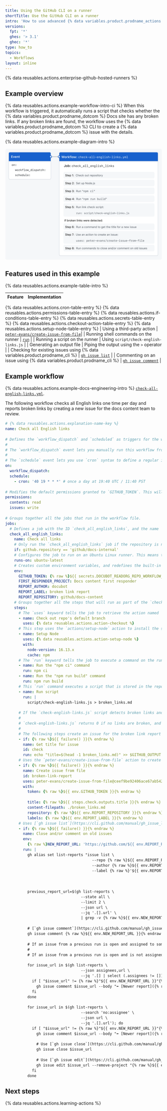 ```yaml
---
title: Using the GitHub CLI on a runner
shortTitle: Use the GitHub CLI on a runner
intro: 'How to use advanced {% data variables.product.prodname_actions %} features for continuous integration (CI).'
versions:
  fpt: '*'
  ghes: '> 3.1'
  ghec: '*'
type: how_to
topics:
  - Workflows
layout: inline
---
```


{% data reusables.actions.enterprise-github-hosted-runners %}

## Example overview

{% data reusables.actions.example-workflow-intro-ci %} When this workflow is triggered, it automatically runs a script that checks whether the {% data variables.product.prodname_dotcom %} Docs site has any broken links. If any broken links are found, the workflow uses the {% data variables.product.prodname_dotcom %} CLI to create a {% data variables.product.prodname_dotcom %} issue with the details.

{% data reusables.actions.example-diagram-intro %}

![Diagram of an event triggering a workflow that uses the {% data variables.product.prodname_cli %} to create an issue.](/assets/images/help/actions/overview-actions-using-cli-ci-example.png)

## Features used in this example

{% data reusables.actions.example-table-intro %}

| **Feature**  | **Implementation** |
| --- | --- |
{% data reusables.actions.cron-table-entry %}
{% data reusables.actions.permissions-table-entry %}
{% data reusables.actions.if-conditions-table-entry %}
{% data reusables.actions.secrets-table-entry %}
{% data reusables.actions.checkout-action-table-entry %}
{% data reusables.actions.setup-node-table-entry %}
| Using a third-party action | [`peter-evans/create-issue-from-file`](https://github.com/peter-evans/create-issue-from-file)|
| Running shell commands on the runner | [`run`](/actions/using-workflows/workflow-syntax-for-github-actions#jobsjob_idstepsrun) |
| Running a script on the runner | Using `script/check-english-links.js` |
| Generating an output file | Piping the output using the `>` operator |
| Checking for existing issues using {% data variables.product.prodname_cli %} | [`gh issue list`](https://cli.github.com/manual/gh_issue_list) |
| Commenting on an issue using {% data variables.product.prodname_cli %} | [`gh issue comment`](https://cli.github.com/manual/gh_issue_comment) |

## Example workflow

{% data reusables.actions.example-docs-engineering-intro %} [`check-all-english-links.yml`](https://github.com/github/docs/blob/6e01c0653836c10d7e092a17566a2c88b10504ce/.github/workflows/check-all-english-links.yml).

The following workflow checks all English links one time per day and reports broken links by creating a new issue for the docs content team to review.

```yaml annotate copy
# {% data reusables.actions.explanation-name-key %}
name: Check all English links

# Defines the `workflow_dispatch` and `scheduled` as triggers for the workflow.
#
# The `workflow_dispatch` event lets you manually run this workflow from the UI. For more information, see [`workflow_dispatch`](/actions/using-workflows/events-that-trigger-workflows#workflow_dispatch).
#
# The `schedule` event lets you use `cron` syntax to define a regular interval for automatically triggering the workflow. For more information, see [`schedule`](/actions/using-workflows/events-that-trigger-workflows#schedule).
on:
  workflow_dispatch:
  schedule:
    - cron: '40 19 * * *' # once a day at 19:40 UTC / 11:40 PST

# Modifies the default permissions granted to `GITHUB_TOKEN`. This will vary depending on the needs of your workflow. For more information, see "[AUTOTITLE](/actions/using-jobs/assigning-permissions-to-jobs)."
permissions:
  contents: read
  issues: write

# Groups together all the jobs that run in the workflow file.
jobs:
  # Defines a job with the ID `check_all_english_links`, and the name `Check all links`, that is stored within the `jobs` key.
  check_all_english_links:
    name: Check all links
    # Only run the `check_all_english_links` job if the repository is named `docs-internal` and is within the `github` organization. Otherwise, the job is marked as _skipped_.
    if: github.repository == 'github/docs-internal'
    # Configures the job to run on an Ubuntu Linux runner. This means that the job will execute on a fresh virtual machine hosted by {% data variables.product.prodname_dotcom %}. For syntax examples using other runners, see "[AUTOTITLE](/actions/using-workflows/workflow-syntax-for-github-actions#jobsjob_idruns-on)."
    runs-on: ubuntu-latest
    # Creates custom environment variables, and redefines the built-in `GITHUB_TOKEN` variable to use a custom [secret](/actions/security-guides/using-secrets-in-github-actions). These variables will be referenced later in the workflow.
    env:
      GITHUB_TOKEN: {% raw %}${{ secrets.DOCUBOT_READORG_REPO_WORKFLOW_SCOPES }}{% endraw %}
      FIRST_RESPONDER_PROJECT: Docs content first responder
      REPORT_AUTHOR: docubot
      REPORT_LABEL: broken link report
      REPORT_REPOSITORY: github/docs-content
    # Groups together all the steps that will run as part of the `check_all_english_links` job. Each job in the workflow has its own `steps` section.
    steps:
      # The `uses` keyword tells the job to retrieve the action named `actions/checkout`. This is an action that checks out your repository and downloads it to the runner, allowing you to run actions against your code (such as testing tools). You must use the checkout action any time your workflow will run against the repository's code or you are using an action defined in the repository.
      - name: Check out repo's default branch
        uses: {% data reusables.actions.action-checkout %}
      # This step uses the `actions/setup-node` action to install the specified version of the `node` software package on the runner, which gives you access to the `npm` command.
      - name: Setup Node
        uses: {% data reusables.actions.action-setup-node %}
        with:
          node-version: 16.13.x
          cache: npm
      # The `run` keyword tells the job to execute a command on the runner. In this case, the `npm ci` and `npm run build` commands are run as separate steps to install and build the Node.js application in the repository.
      - name: Run the "npm ci" command
        run: npm ci
      - name: Run the "npm run build" command
        run: npm run build
      # This `run` command executes a script that is stored in the repository at `script/check-english-links.js`, and pipes the output to a file called `broken_links.md`.
      - name: Run script
        run: |
          script/check-english-links.js > broken_links.md

      # If the `check-english-links.js` script detects broken links and returns a non-zero (failure) exit status, then use a [workflow command](/actions/using-workflows/workflow-commands-for-github-actions#setting-an-output-parameter) to set an output that has the value of the first line of the `broken_links.md` file (this is used the next step).
      #
      # `check-english-links.js` returns 0 if no links are broken, and 1 if any links are broken. When an Actions step's exit code is 1, the action run's job status is failure and the run ends.
      #
      # The following steps create an issue for the broken link report only if any links are broken, so {% raw %}`if: ${{ failure() }}`{% endraw %} ensures the steps run despite the previous step's failure of the job.
      - if: {% raw %}${{ failure() }}{% endraw %}
        name: Get title for issue
        id: check
        run: echo "title=$(head -1 broken_links.md)" >> $GITHUB_OUTPUT
      # Uses the `peter-evans/create-issue-from-file` action to create a new {% data variables.product.prodname_dotcom %} issue. This example is pinned to a specific version of the action, using the `ceef9be92406ace67ab5421f66570acf213ec395` SHA.
      - if: {% raw %}${{ failure() }}{% endraw %}
        name: Create issue from file
        id: broken-link-report
        uses: peter-evans/create-issue-from-file@ceef9be92406ace67ab5421f66570acf213ec395
        with:
          token: {% raw %}${{ env.GITHUB_TOKEN }}{% endraw %}

          title: {% raw %}${{ steps.check.outputs.title }}{% endraw %}
          content-filepath: ./broken_links.md
          repository: {% raw %}${{ env.REPORT_REPOSITORY }}{% endraw %}
          labels: {% raw %}${{ env.REPORT_LABEL }}{% endraw %}
      # Uses [`gh issue list`](https://cli.github.com/manual/gh_issue_list) to locate the previously created issue from earlier runs. This is [aliased](https://cli.github.com/manual/gh_alias_set) to `gh list-reports` for simpler processing in later steps.
      - if: {% raw %}${{ failure() }}{% endraw %}
        name: Close and/or comment on old issues
        env:
          {% raw %}NEW_REPORT_URL: 'https://github.com/${{ env.REPORT_REPOSITORY }}/issues/${{ steps.broken-link-report.outputs.issue-number }}'{% endraw %}
        run: |
          gh alias set list-reports "issue list \
                                       --repo {% raw %}${{ env.REPORT_REPOSITORY }} \{% endraw %}
                                       --author {% raw %}${{ env.REPORT_AUTHOR }} \{% endraw %}
                                       --label {% raw %}'${{ env.REPORT_LABEL }}'"{% endraw %}



          previous_report_url=$(gh list-reports \
                                  --state all \
                                  --limit 2 \
                                  --json url \
                                  --jq '.[].url' \
                                  | grep -v {% raw %}${{ env.NEW_REPORT_URL }}{% endraw %} | head -1)

          # [`gh issue comment`](https://cli.github.com/manual/gh_issue_comment) is used to add a comment to the new issue that links to the previous one.
          gh issue comment {% raw %}${{ env.NEW_REPORT_URL }}{% endraw %} --body "⬅️ [Previous report]($previous_report_url)"

          # If an issue from a previous run is open and assigned to someone, then use [`gh issue comment`](https://cli.github.com/manual/gh_issue_comment) to add a comment with a link to the new issue without closing the old report. To get the issue URL, the `jq` expression processes the resulting JSON output.
          #
          # If an issue from a previous run is open and is not assigned to anyone, use [`gh issue comment`](https://cli.github.com/manual/gh_issue_comment) to add a comment with a link to the new issue. Then use [`gh issue close`](https://cli.github.com/manual/gh_issue_close) and [`gh issue edit`](https://cli.github.com/manual/gh_issue_edit) to close the issue and remove it from the project board.

          for issue_url in $(gh list-reports \
                                  --json assignees,url \
                                  --jq '.[] | select (.assignees != []) | .url'); do
            if [ "$issue_url" != {% raw %}"${{ env.NEW_REPORT_URL }}"{% endraw %} ]; then
              gh issue comment $issue_url --body "➡️ [Newer report]({% raw %}${{ env.NEW_REPORT_URL }}{% endraw %})"
            fi
          done

          for issue_url in $(gh list-reports \
                                  --search 'no:assignee' \
                                  --json url \
                                  --jq '.[].url'); do
            if [ "$issue_url" != {% raw %}"${{ env.NEW_REPORT_URL }}"{% endraw %} ]; then
              gh issue comment $issue_url --body "➡️ [Newer report]({% raw %}${{ env.NEW_REPORT_URL }})"{% endraw %}

              # Use [`gh issue close`](https://cli.github.com/manual/gh_issue_close) to close the old issue.
              gh issue close $issue_url

              # Use [`gh issue edit`](https://cli.github.com/manual/gh_issue_edit) to edit the old issue and remove it from a specific {% data variables.product.prodname_dotcom %} project board.
              gh issue edit $issue_url --remove-project "{% raw %}${{ env.FIRST_RESPONDER_PROJECT }}"{% endraw %}
            fi
          done
```

## Next steps

{% data reusables.actions.learning-actions %}
